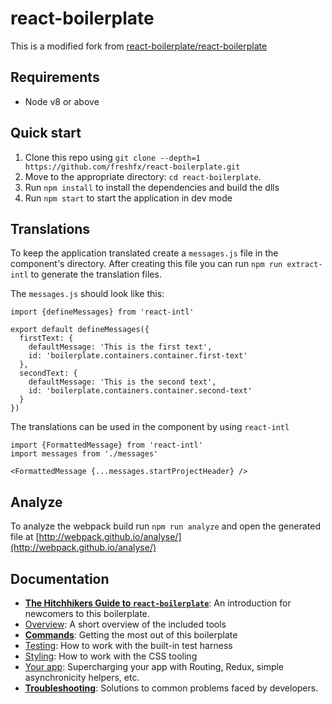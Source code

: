 # react-boilerplate

This is a modified fork from [react-boilerplate/react-boilerplate](https://github.com/react-boilerplate/react-boilerplate)

## Requirements

* Node v8 or above

## Quick start

1.  Clone this repo using `git clone --depth=1 https://github.com/freshfx/react-boilerplate.git`
2.  Move to the appropriate directory: `cd react-boilerplate`.<br />
3.  Run `npm install` to install the dependencies and build the dlls
4.  Run `npm start` to start the application in dev mode

## Translations

To keep the application translated create a `messages.js` file in the component's directory.
After creating this file you can run `npm run extract-intl` to generate the translation files.

The `messages.js` should look like this:

```
import {defineMessages} from 'react-intl'

export default defineMessages({
  firstText: {
    defaultMessage: 'This is the first text',
    id: 'boilerplate.containers.container.first-text'
  },
  secondText: {
    defaultMessage: 'This is the second text',
    id: 'boilerplate.containers.container.second-text'
  }
})
```

The translations can be used in the component by using `react-intl`

```
import {FormattedMessage} from 'react-intl'
import messages from './messages'

<FormattedMessage {...messages.startProjectHeader} />
```

## Analyze

To analyze the webpack build run `npm run analyze` and open the generated file at [http://webpack.github.io/analyse/](http://webpack.github.io/analyse/)

## Documentation

- [**The Hitchhikers Guide to `react-boilerplate`**](docs/general/introduction.md): An introduction for newcomers to this boilerplate.
- [Overview](docs/general): A short overview of the included tools
- [**Commands**](docs/general/commands.md): Getting the most out of this boilerplate
- [Testing](docs/testing): How to work with the built-in test harness
- [Styling](docs/css): How to work with the CSS tooling
- [Your app](docs/js): Supercharging your app with Routing, Redux, simple
  asynchronicity helpers, etc.
- [**Troubleshooting**](docs/general/gotchas.md): Solutions to common problems faced by developers.
